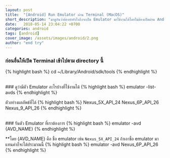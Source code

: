 ```yaml
---
layout: post
title:  "[Android] Run Emulator ผ่าน Terminal (MacOS)"
short_description: "มาดูกันว่าต้องทำยังไงถึงจะเปิด Emulator มาใช้งานได้โดยไม่ต้องเปิดผ่าน Android Studio"
date:   2018-05-14 23:04:22 +0700
categories: android
tags: [android]
cover_image: /assets/images/android/2.png
author: "end try"
---
```


### ก่อนอื่นให้เปิด Terminal เข้าไปตาม directory นี้
{% highlight bash %}
cd ~/Library/Android/sdk/tools
{% endhighlight %}

<br>
### ดูว่ามีตัว Emulator อะไรบ้างที่ใช้งานได้
{% highlight bash %}
emulator -list-avds 
{% endhighlight %}

ตัวอย่างผลลัพธ์ที่ได้
{% highlight bash %}
Nexus_5X_API_24
Nexus_6P_API_26
Nexus_9_API_26
{% endhighlight %}

<br>
### รันตัว Emulator ที่เราต้องการ
{% highlight bash %}
emulator -avd {AVD_NAME}
{% endhighlight %}

**โดย {AVD_NAME} คือ ชื่อ emulator เช่น `Nexus_5X_API_24` ถ้าเอาชื่อ emulator มาแทนค่าก็จะได้ประมาณนี้
{% highlight bash %}
emulator -avd Nexus_6P_API_26
{% endhighlight %}